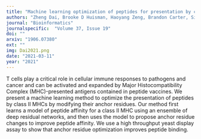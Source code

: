 ```yaml
---
title: "Machine learning optimization of peptides for presentation by class II MHCs"
authors: "Zheng Dai, Brooke D Huisman, Haoyang Zeng, Brandon Carter, Siddhartha Jain, Michael E Birnbaum, David K Gifford"
journal: "Bioinformatics"
journalspecific:  "Volume 37, Issue 19"
doi: ""
arxiv: "1906.07380"
ext: ""
img: Dai2021.png
date: "2021-03-11"
year: "2021"
---
```


T cells play a critical role in cellular immune responses to pathogens and cancer and can be activated and expanded by Major Histocompatibility Complex (MHC)-presented antigens contained in peptide vaccines. We present a machine learning method to optimize the presentation of peptides by class II MHCs by modifying their anchor residues. Our method first learns a model of peptide affinity for a class II MHC using an ensemble of deep residual networks, and then uses the model to propose anchor residue changes to improve peptide affinity. We use a high throughput yeast display assay to show that anchor residue optimization improves peptide binding.
